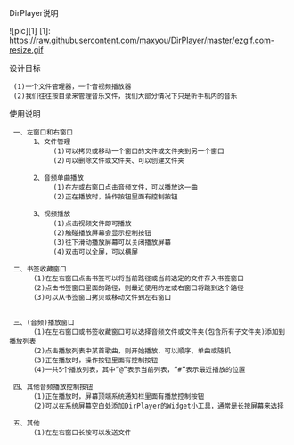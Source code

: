 DirPlayer说明

![pic][1]
[1]: https://raw.githubusercontent.com/maxyou/DirPlayer/master/ezgif.com-resize.gif

设计目标

     (1)一个文件管理器，一个音视频播放器
     (2)我们往往按目录来管理音乐文件，我们大部分情况下只是听手机内的音乐

使用说明

     一、左窗口和右窗口
          1、文件管理
               (1)可以拷贝或移动一个窗口的文件或文件夹到另一个窗口
               (2)可以删除文件或文件夹、可以创建文件夹

          2、音频单曲播放
               (1)在左或右窗口点击音频文件，可以播放这一曲
               (2)正在播放时，操作按钮里面有控制按钮

          3、视频播放
               (1)点击视频文件即可播放
               (2)触碰播放屏幕会显示控制按钮
               (3)往下滑动播放屏幕可以关闭播放屏幕
               (4)双击可以全屏，可以横屏

     二、书签收藏窗口
          (1)在左右窗口点击书签可以将当前路径或当前选定的文件存入书签窗口
          (2)点击书签窗口里面的路径，则最近使用的左或右窗口将跳到这个路径
          (3)可以从书签窗口拷贝或移动文件到左右窗口


     三、(音频)播放窗口
          (1)在左右窗口或书签收藏窗口可以选择音频文件或文件夹(包含所有子文件夹)添加到播放列表
          (2)点击播放列表中某首歌曲，则开始播放，可以顺序、单曲或随机
          (3)正在播放时，操作按钮里面有控制按钮
          (4)一共5个播放列表，其中“@”表示当前列表，“#”表示最近播放的位置

     四、其他音频播放控制按钮
          (1)正在播放时，屏幕顶端系统通知栏里面有播放控制按钮
          (2)可以在系统屏幕空白处添加DirPlayer的Widget小工具，通常是长按屏幕来选择

     五、其他
          (1)在左右窗口长按可以发送文件


